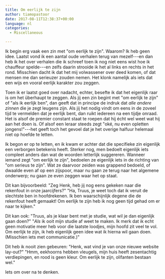 ```yaml
---
title: Om eerlijk te zijn
author: tiamopastoor
date: 2017-08-11T12:38:37+00:00
language: nl
categories:
  - Miscellaneous

---
```

Ik begin erg vaak een zin met "om eerlijk te zijn". Waarom? Ik heb geen idee. Laatst vond ik een aantal oude verhalen terug van mezelf---en dan heb ik het over verhalen die ik schreef toen ik nog niet eens wist hoe ik chauffeur spelde---en zelfs daarin strooide ik het al links en rechts in het rond. Misschien dacht ik dat het mij volwassener over deed komen, of dat mensen me dan serieuzer zouden nemen. Het klonk namelijk als iets dat een wijs en vooral eerlijk karakter zou zeggen.

Toen ik er laatst goed over nadacht, echter, besefte ik dat het eigenlijk raar is om het überhaupt te zeggen. Als jij een zin begint met "om eerlijk te zijn" of "als ik eerlijk ben", dan geeft dat in principe de indruk dat _alle andere zinnen_ die je zegt leugens zijn. Als jij het nodig vindt om eens in de zoveel tijd te vermelden dat je eerlijk bent, dan ruikt iedereen na een tijdje onraad. Het is alsof de premier constant staat te roepen dat hij écht wel weet wat hij aan het doen is. Of alsof een leraar steeds zegt "oké, nu even opletten jongens!"---het geeft toch het gevoel dat je het overige halfuur helemaal niet op hoefde te letten.


Ik begon er op te letten, en ik kwam er achter dat die specifieke zin eigenlijk een verborgen betekenis heeft. Sterker nog, men bedoelt eigenlijk iets compleet anders dan wat de woorden letterlijk suggereren. Wanneer iemand zegt "om eerlijk te zijn", bedoelen ze eigenlijk iets in de richting van "om serieus te zijn". Wat ze daarvoor zeiden was grappend bedoeld, of dwaalde even af op een zijspoor, maar nu gaan ze terug naar het algemene onderwerp; nu gaan ze even zeggen waar het op staat.

Dit kan bijvoorbeeld: "Zeg Henk, heb jij nog eens gekeken naar die rekenfout in onze jaarcijfers?" "Ha, Truus, je weet toch dat ik veruit de slechtste ben in hoofdrekenen. Ik ben waarschijnlijk degene die de rekenfout heeft gemaakt! Om eerlijk te zijn heb ik nog geen tijd gehad om er naar te kijken."

Dit kan ook: "Truus, als je klaar bent met je studie, wat wil je dan eigenlijk gaan doen?" "_Als_ ik ooit mijn studie af weet te maken. Ik merk dat ik echt geen motivatie meer heb voor die laatste loodjes, mijn hoofd zit veel te vol. Om eerlijk te zijn, ik heb eigenlijk geen idee wat ik hierna wil gaan doen. (Misschien iets met communicatie.)"

Dit heb ik nooit zien gebeuren: "Henk, wat vind je van onze nieuwe website lay-out?" "Hmm, eekhoorns hebben vleugels, mijn huis heeft zesentachtig verdiepingen, en rood is geen kleur. Om eerlijk te zijn, olifanten bestaan wel."

Iets om over na te denken.

 